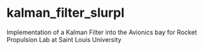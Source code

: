 # kalman_filter_slurpl
Implementation of a Kalman Filter into the Avionics bay for Rocket Propulsion Lab at Saint Louis University
